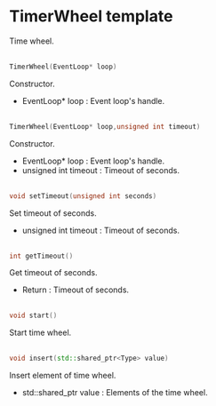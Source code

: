 # TimerWheel  template<typename Type>
Time wheel.
<br></br>
```C++
TimerWheel(EventLoop* loop)
```
Constructor.
* EventLoop* loop : Event loop's handle.
<br></br>
```C++
TimerWheel(EventLoop* loop,unsigned int timeout)
```
Constructor.
* EventLoop* loop : Event loop's handle.
* unsigned int timeout : Timeout of seconds.
<br></br>
```C++
void setTimeout(unsigned int seconds)
```
Set timeout of seconds.
* unsigned int timeout : Timeout of seconds.
<br></br>
```C++
int getTimeout()
```
Get timeout of seconds.
* Return : Timeout of seconds.
<br></br>
```C++
void start()
```
Start time wheel.
<br></br>
```C++
void insert(std::shared_ptr<Type> value)
```
Insert element of time wheel.
* std::shared_ptr<Type> value : Elements of the time wheel.